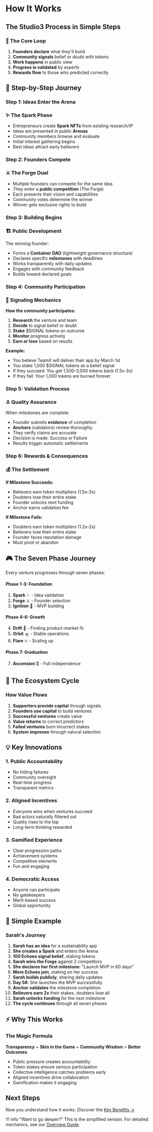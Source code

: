 # How It Works

## The Studio3 Process in Simple Steps

<div class="arena-card" markdown="1">
<h3>🎯 The Core Loop</h3>

1. **Founders declare** what they'll build
2. **Community signals** belief or doubt with tokens
3. **Work happens** in public view
4. **Progress is validated** by experts
5. **Rewards flow** to those who predicted correctly
</div>

## 🚀 Step-by-Step Journey

### Step 1: Ideas Enter the Arena

<div class="arena-card" markdown="1">
<h3>✨ The Spark Phase</h3>

- Entrepreneurs create **Spark NFTs** from existing research/IP
- Ideas are presented in public **Arenas**
- Community members browse and evaluate
- Initial interest gathering begins
- Best ideas attract early believers
</div>

### Step 2: Founders Compete

<div class="arena-card" markdown="1">
<h3>⚔️ The Forge Duel</h3>

- Multiple founders can compete for the same idea
- They enter a **public competition** (The Forge)
- Each presents their vision and capabilities
- Community votes determine the winner
- Winner gets exclusive rights to build
</div>

### Step 3: Building Begins

<div class="arena-card" markdown="1">
<h3>🏗️ Public Development</h3>

The winning founder:
- Forms a **Container DAO** (lightweight governance structure)
- Declares specific **milestones** with deadlines
- Works transparently with daily updates
- Engages with community feedback
- Builds toward declared goals
</div>

### Step 4: Community Participation

<div class="arena-card" markdown="1">
<h3>📡 Signaling Mechanics</h3>

**How the community participates:**

1. **Research** the venture and team
2. **Decide** to signal belief or doubt
3. **Stake** $SIGNAL tokens on outcome
4. **Monitor** progress actively
5. **Earn or lose** based on results

**Example:**
- You believe TeamX will deliver their app by March 1st
- You stake 1,000 $SIGNAL tokens as a belief signal
- If they succeed: You get 1,500-3,000 tokens back (1.5x-3x)
- If they fail: Your 1,000 tokens are burned forever
</div>

### Step 5: Validation Process

<div class="arena-card" markdown="1">
<h3>⚓ Quality Assurance</h3>

When milestones are complete:

- Founder submits **evidence** of completion
- **Anchors** (validators) review thoroughly
- They verify claims are accurate
- Decision is made: Success or Failure
- Results trigger automatic settlements
</div>

### Step 6: Rewards & Consequences

<div class="arena-card" markdown="1">
<h3>💰 The Settlement</h3>

**If Milestone Succeeds:**
- Believers earn token multipliers (1.5x-3x)
- Doubters lose their entire stake
- Founder unlocks next funding
- Anchor earns validation fee

**If Milestone Fails:**
- Doubters earn token multipliers (1.2x-2x)
- Believers lose their entire stake
- Founder faces reputation damage
- Must pivot or abandon
</div>

## 🎮 The Seven Phase Journey

Every venture progresses through seven phases:

<div class="grid">
<div class="arena-card" markdown="1">
<h4>Phase 1-3: Foundation</h4>

1. **Spark** ✨ - Idea validation
2. **Forge** ⚔️ - Founder selection
3. **Ignition** 🚀 - MVP building
</div>

<div class="arena-card" markdown="1">
<h4>Phase 4-6: Growth</h4>

4. **Drift** 🌊 - Finding product-market fit
5. **Orbit** 🛸 - Stable operations
6. **Flare** 🔥 - Scaling up
</div>

<div class="arena-card" markdown="1">
<h4>Phase 7: Graduation</h4>

7. **Ascension** 🎖️ - Full independence
</div>
</div>

## 🔄 The Ecosystem Cycle

<div class="arena-card" markdown="1">
<h3>How Value Flows</h3>

1. **Supporters provide capital** through signals
2. **Founders use capital** to build ventures
3. **Successful ventures** create value
4. **Value returns** to correct predictors
5. **Failed ventures** burn incorrect stakes
6. **System improves** through natural selection
</div>

## 💡 Key Innovations

### 1. Public Accountability
- No hiding failures
- Community oversight
- Real-time progress
- Transparent metrics

### 2. Aligned Incentives  
- Everyone wins when ventures succeed
- Bad actors naturally filtered out
- Quality rises to the top
- Long-term thinking rewarded

### 3. Gamified Experience
- Clear progression paths
- Achievement systems
- Competitive elements
- Fun and engaging

### 4. Democratic Access
- Anyone can participate
- No gatekeepers
- Merit-based success
- Global opportunity

## 🎯 Simple Example

<div class="arena-card" markdown="1">
<h3>Sarah's Journey</h3>

1. **Sarah has an idea** for a sustainability app
2. **She creates a Spark** and enters the Arena
3. **100 Echoes signal belief**, staking tokens
4. **Sarah wins the Forge** against 2 competitors
5. **She declares her first milestone**: "Launch MVP in 60 days"
6. **More Echoes join**, staking on her success
7. **Sarah builds publicly**, sharing daily updates
8. **Day 58**: She launches the MVP successfully
9. **Anchor validates** the milestone completion
10. **Believers earn 2x** their stakes, doubters lose all
11. **Sarah unlocks funding** for the next milestone
12. **The cycle continues** through all seven phases
</div>

## ⚡ Why This Works

<div class="arena-card" markdown="1">
<h3>The Magic Formula</h3>

**Transparency** + **Skin in the Game** + **Community Wisdom** = **Better Outcomes**

- Public pressure creates accountability
- Token stakes ensure serious participation  
- Collective intelligence catches problems early
- Aligned incentives drive collaboration
- Gamification makes it engaging
</div>

## Next Steps

Now you understand how it works. Discover the [Key Benefits →](key-benefits.md)

!!! info "Want to go deeper?"
    This is the simplified version. For detailed mechanics, see our [Overview Guide](../overview-guide/).
